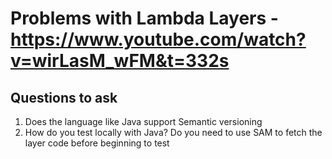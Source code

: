 
# Problems with Lambda Layers - https://www.youtube.com/watch?v=wirLasM_wFM&t=332s

## Questions to ask
1. Does the language like Java support Semantic versioning
1. How do you test locally with Java? Do you need to use SAM to fetch the layer code before beginning to test
